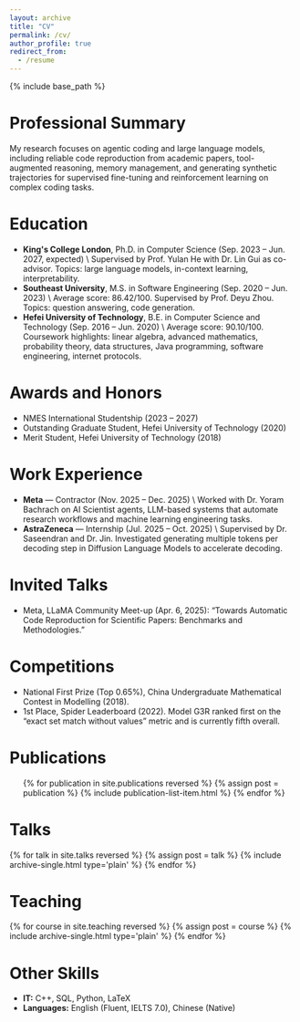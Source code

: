 ```yaml
---
layout: archive
title: "CV"
permalink: /cv/
author_profile: true
redirect_from:
  - /resume
---
```


{% include base_path %}

Professional Summary
======
My research focuses on agentic coding and large language models, including reliable code reproduction from academic papers, tool-augmented reasoning, memory management, and generating synthetic trajectories for supervised fine-tuning and reinforcement learning on complex coding tasks.

Education
======
* **King's College London**, Ph.D. in Computer Science (Sep. 2023 – Jun. 2027, expected)  \\
  Supervised by Prof. Yulan He with Dr. Lin Gui as co-advisor. Topics: large language models, in-context learning, interpretability.
* **Southeast University**, M.S. in Software Engineering (Sep. 2020 – Jun. 2023)  \\
  Average score: 86.42/100. Supervised by Prof. Deyu Zhou. Topics: question answering, code generation.
* **Hefei University of Technology**, B.E. in Computer Science and Technology (Sep. 2016 – Jun. 2020)  \\
  Average score: 90.10/100. Coursework highlights: linear algebra, advanced mathematics, probability theory, data structures, Java programming, software engineering, internet protocols.

Awards and Honors
======
* NMES International Studentship (2023 – 2027)
* Outstanding Graduate Student, Hefei University of Technology (2020)
* Merit Student, Hefei University of Technology (2018)

Work Experience
======
* **Meta** — Contractor (Nov. 2025 – Dec. 2025)  \\
  Worked with Dr. Yoram Bachrach on AI Scientist agents, LLM-based systems that automate research workflows and machine learning engineering tasks.
* **AstraZeneca** — Internship (Jul. 2025 – Oct. 2025)  \\
  Supervised by Dr. Saseendran and Dr. Jin. Investigated generating multiple tokens per decoding step in Diffusion Language Models to accelerate decoding.

Invited Talks
======
* Meta, LLaMA Community Meet-up (Apr. 6, 2025): “Towards Automatic Code Reproduction for Scientific Papers: Benchmarks and Methodologies.”

Competitions
======
* National First Prize (Top 0.65%), China Undergraduate Mathematical Contest in Modelling (2018).
* 1st Place, Spider Leaderboard (2022). Model G3R ranked first on the “exact set match without values” metric and is currently fifth overall.

Publications
======
<ul class="publication-list">
{% for publication in site.publications reversed %}
  {% assign post = publication %}
  {% include publication-list-item.html %}
{% endfor %}
</ul>
  
Talks
======
{% for talk in site.talks reversed %}
  {% assign post = talk %}
  {% include archive-single.html type='plain' %}
{% endfor %}
  
Teaching
======
{% for course in site.teaching reversed %}
  {% assign post = course %}
  {% include archive-single.html type='plain' %}
{% endfor %}
  
Other Skills
======
* **IT:** C++, SQL, Python, LaTeX
* **Languages:** English (Fluent, IELTS 7.0), Chinese (Native)
